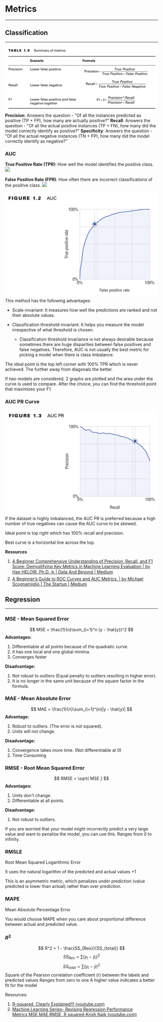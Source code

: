 # Metrics
---

## Classification
---
![](attachments/summary-of-classification-metrics.png)
**Precision**: Answers the question - "Of all the instances predicted as positive (TP + FP), how many are actually positive?"
**Recall**: Answers the question - "Of all the actual positive instances (TP + FN), how many did the model correctly identify as positive?"
**Specificity**: Answers the question - "Of all the actual negative instances (TN + FP), how many did the model correctly identify as negative?"


### AUC

**True Positive Rate (TPR):** How well the model identifies the positive class.
![](true-postiive-rate.png)

**False Positive Rate (FPR)**: How often there are incorrect classifications of the positive class.
![](false-positive-rate.png)


![](attachments/auc-curve.png)
This method has the following advantages:

- Scale-invariant: It measures how well the predictions are ranked and not their absolute values.
- Classification threshold-invariant: It helps you measure the model irrespective of what threshold is chosen.
  
	- Classification threshold invariance is not always desirable because sometimes there are huge disparities between false positives and false negatives. Therefore, AUC is not usually the best metric for picking a model when there is class imbalance.

The ideal point is the top left corner with 100% TPR which is never achieved. The further away from diagonals the better.

If two models are considered, 2 graphs are plotted and the area under the curve is used to compare. After the choice, you can find the threshold point that maximizes your F1.

### AUC PR Curve
![](attachments/auc-pr-curve.png)
If the dataset is highly imbalanced, the AUC PR is preferred because a high number of true negatives can cause the AUC curve to be skewed.

Ideal point is top right which has 100% recall and precision.

Best curve is a horizontal line across the top.

**Resources**
1. [A Beginner Comprehensive Understanding of Precision, Recall, and F1 Score: Demystifying Key Metrics in Machine Learning Evaluation | by Han HELOIR, Ph.D. ☕️ | Data And Beyond | Medium](https://medium.com/data-and-beyond/a-beginner-comprehensive-understanding-of-precision-recall-and-f1-score-demystifying-key-metrics-58cb3a2619e)
2. [A Beginner’s Guide to ROC Curves and AUC Metrics. | by Michael Scognamiglio | The Startup | Medium](https://medium.com/swlh/a-beginners-guide-to-roc-and-auc-curves-d279c1a5e0e6)


## Regression
---
### MSE - Mean Squared Error
$$
MSE = \frac{1}{n}\sum_{i=1}^n (y - \hat{y})^2
$$
**Advantages:**
1. Differentiable at all points because of the quadratic curve.
2. It has one local and one global minima.
3. Converges faster

**Disadvantage:**
1. Not robust to outliers (Equal penalty to outliers resulting in higher error).
2. It is no longer in the same unit because of the square factor in the formula.

### MAE - Mean Absolute Error
$$
MAE = \frac{1}{n}\sum_{i=1}^{n}|y - \hat{y}|
$$
**Advantage:**
1. Robust to outliers.  (The error is not squared).
2. Units will not change. 

**Disadvantage:**
1. Convergence takes more time. (Not differentiable at 0)
2. Time Consuming

### RMSE - Root Mean Squared Error
$$
RMSE = \sqrt{ MSE }
$$
**Advantages:**
1. Units don't change.
2. Differentiable at all points. 

**Disadvantage:**
1. Not robust to outliers. 

If you are worried that your model might incorrectly predict a very large value and want to penalize the model, you can use this.
Ranges from 0 to infinity.

### RMSLE
Root Mean Squared Logarithmic Error

It uses the natural logarithm of the predicted and actual values +1

This is an asymmetric metric, which penalizes under prediction (value predicted is lower than actual) rather than over prediction.

### MAPE
Mean Absolute Percentage Error

You would choose MAPE when you care about proportional difference between actual and predicted value.

### $R^2$
$$
R^2 = 1 - \frac{SS_{Res}}{SS_{total}}
$$
$$
SS_{Res} = \sum(y_{i} - \hat{y}_{i})^2
$$
$$
SS_{total} = \sum(y_{i} - \bar{y})^2
$$
Square of the Pearson correlation coefficient (r) between the labels and predicted values
Ranges from zero to one
A higher value indicates a better fit for the model

Resources:
1. [R-squared, Clearly Explained!!! (youtube.com)](https://www.youtube.com/watch?v=bMccdk8EdGo) 
2. [Machine Learning Series- Revising Regression Performance Metrics,MSE,MAE,RMSE, R squared-Krish Naik (youtube.com)](https://www.youtube.com/watch?v=BGlEv2CTfeg)

